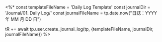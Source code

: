 <%*
const templateFileName = 'Daily Log Template'
const journalDir = 'Journal/01. Daily Log/'
const journalFileName = tp.date.now("日誌：YYYY 年 MM 月 DD 日")

tR += await tp.user.create_journal_log(tp, {templateFileName, journalDir, journalFileName})
%>
